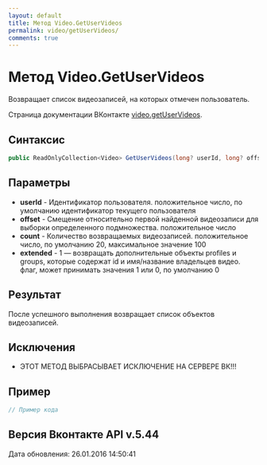 ```yaml
---
layout: default
title: Метод Video.GetUserVideos
permalink: video/getUserVideos/
comments: true
---
```

# Метод Video.GetUserVideos
Возвращает список видеозаписей, на которых отмечен пользователь.

Страница документации ВКонтакте [video.getUserVideos](https://vk.com/dev/video.getUserVideos).
## Синтаксис
``` csharp
public ReadOnlyCollection<Video> GetUserVideos(long? userId, long? offset, long? count, bool? extended)
```

## Параметры
+ **userId** - Идентификатор пользователя. положительное число, по умолчанию идентификатор текущего пользователя
+ **offset** - Смещение относительно первой найденной видеозаписи для выборки определенного подмножества. положительное число
+ **count** - Количество возвращаемых видеозаписей. положительное число, по умолчанию 20, максимальное значение 100
+ **extended** - 1 — возвращать дополнительные объекты profiles и groups, которые содержат id и имя/название владельцев видео. флаг, может принимать значения 1 или 0, по умолчанию 0

## Результат
После успешного выполнения возвращает список объектов видеозаписей.
## Исключения

+ ЭТОТ МЕТОД ВЫБРАСЫВАЕТ ИСКЛЮЧЕНИЕ НА СЕРВЕРЕ ВК!!!

## Пример
``` csharp
// Пример кода
```

## Версия Вконтакте API v.5.44
Дата обновления: 26.01.2016 14:50:41
